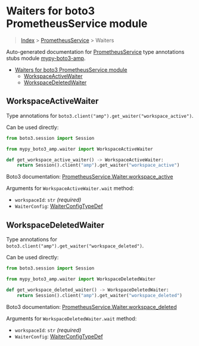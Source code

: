 <a id="waiters-for-boto3-prometheusservice-module"></a>

# Waiters for boto3 PrometheusService module

> [Index](..) > [PrometheusService](.) > Waiters

Auto-generated documentation for
[PrometheusService](https://boto3.amazonaws.com/v1/documentation/api/latest/reference/services/amp.html#PrometheusService)
type annotations stubs module
[mypy-boto3-amp](https://pypi.org/project/mypy-boto3-amp/).

- [Waiters for boto3 PrometheusService module](#waiters-for-boto3-prometheusservice-module)
  - [WorkspaceActiveWaiter](#workspaceactivewaiter)
  - [WorkspaceDeletedWaiter](#workspacedeletedwaiter)

<a id="workspaceactivewaiter"></a>

## WorkspaceActiveWaiter

Type annotations for `boto3.client("amp").get_waiter("workspace_active")`.

Can be used directly:

```python
from boto3.session import Session

from mypy_boto3_amp.waiter import WorkspaceActiveWaiter

def get_workspace_active_waiter() -> WorkspaceActiveWaiter:
    return Session().client("amp").get_waiter("workspace_active")
```

Boto3 documentation:
[PrometheusService.Waiter.workspace_active](https://boto3.amazonaws.com/v1/documentation/api/latest/reference/services/amp.html#PrometheusService.Waiter.WorkspaceActive)

Arguments for `WorkspaceActiveWaiter.wait` method:

- `workspaceId`: `str` *(required)*
- `WaiterConfig`: [WaiterConfigTypeDef](./type_defs.md#waiterconfigtypedef)

<a id="workspacedeletedwaiter"></a>

## WorkspaceDeletedWaiter

Type annotations for `boto3.client("amp").get_waiter("workspace_deleted")`.

Can be used directly:

```python
from boto3.session import Session

from mypy_boto3_amp.waiter import WorkspaceDeletedWaiter

def get_workspace_deleted_waiter() -> WorkspaceDeletedWaiter:
    return Session().client("amp").get_waiter("workspace_deleted")
```

Boto3 documentation:
[PrometheusService.Waiter.workspace_deleted](https://boto3.amazonaws.com/v1/documentation/api/latest/reference/services/amp.html#PrometheusService.Waiter.WorkspaceDeleted)

Arguments for `WorkspaceDeletedWaiter.wait` method:

- `workspaceId`: `str` *(required)*
- `WaiterConfig`: [WaiterConfigTypeDef](./type_defs.md#waiterconfigtypedef)
